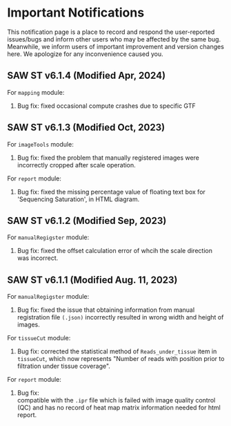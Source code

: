 # Important Notifications
This notification page is a place to record and respond the user-reported issues/bugs and inform other users who may be affected by the same bug. Meanwhile, we inform users of important improvement and version changes here. We apologize for any inconvenience caused you.

## SAW ST v6.1.4 (Modified Apr, 2024)
For `mapping` module:  
1. Bug fix: fixed occasional compute crashes due to specific GTF


## SAW ST v6.1.3 (Modified Oct, 2023)
For `imageTools` module:    
1. Bug fix: fixed the problem that manually registered images were incorrectly cropped after scale operation.

For `report` module:    
1. Bug fix: fixed the missing percentage value of floating text box for 'Sequencing Saturation', in HTML diagram.

## SAW ST v6.1.2 (Modified Sep, 2023)
For `manualRegigster` module:   
1. Bug fix: fixed the offset calculation error of whcih the scale direction was incorrect.

## SAW ST v6.1.1 (Modified Aug. 11, 2023)
For `manualRegigster` module:      
1. Bug fix: fixed the issue that obtaining information from manual registration file `(.json)` incorrectly resulted in wrong width and height of images.

For `tissueCut` module:  
1. Bug fix: corrected the statistical method of `Reads_under_tissue` item in `tissueCut`, which now represents "Number of reads with position prior to filtration under tissue coverage".

For `report` module:    
1. Bug fix:  
compatible with the `.ipr` file which is failed with image quality control (QC) and has no record of heat map matrix information needed for html report.


